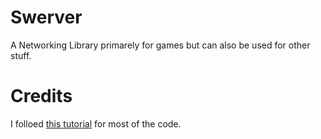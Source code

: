# Swerver
A Networking Library primarely for games but can also be used for other stuff.


# Credits
I folloed [this tutorial](https://www.youtube.com/playlist?list=PLXkn83W0QkfnqsK8I0RAz5AbUxfg3bOQ5) for most of the code.
